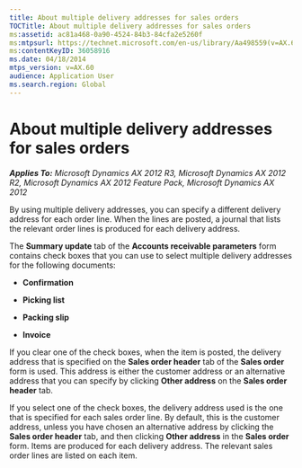 ```yaml
---
title: About multiple delivery addresses for sales orders
TOCTitle: About multiple delivery addresses for sales orders
ms:assetid: ac81a468-0a90-4524-84b3-84cfa2e5260f
ms:mtpsurl: https://technet.microsoft.com/en-us/library/Aa498559(v=AX.60)
ms:contentKeyID: 36058916
ms.date: 04/18/2014
mtps_version: v=AX.60
audience: Application User
ms.search.region: Global
---
```


# About multiple delivery addresses for sales orders 


_**Applies To:** Microsoft Dynamics AX 2012 R3, Microsoft Dynamics AX 2012 R2, Microsoft Dynamics AX 2012 Feature Pack, Microsoft Dynamics AX 2012_

By using multiple delivery addresses, you can specify a different delivery address for each order line. When the lines are posted, a journal that lists the relevant order lines is produced for each delivery address.

The **Summary update** tab of the **Accounts receivable parameters** form contains check boxes that you can use to select multiple delivery addresses for the following documents:

  - **Confirmation**

  - **Picking list**

  - **Packing slip**

  - **Invoice**

If you clear one of the check boxes, when the item is posted, the delivery address that is specified on the **Sales order header** tab of the **Sales order** form is used. This address is either the customer address or an alternative address that you can specify by clicking **Other address** on the **Sales order header** tab.

If you select one of the check boxes, the delivery address used is the one that is specified for each sales order line. By default, this is the customer address, unless you have chosen an alternative address by clicking the **Sales order header** tab, and then clicking **Other address** in the **Sales order** form. Items are produced for each delivery address. The relevant sales order lines are listed on each item.

  


